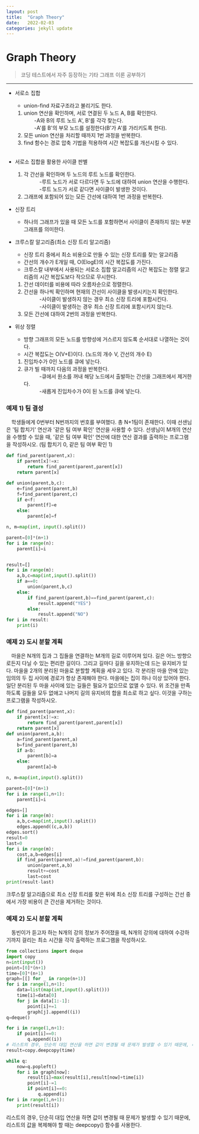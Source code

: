 ```yaml
---
layout: post
title:  "Graph Theory"
date:   2022-02-03
categories: jekyll update
---
```

# Graph Theory
> 코딩 테스트에서 자주 등장하는 기타 그래프 이론 공부하기

---
+ 서로소 집합
  - union-find 자료구조라고 불리기도 한다.
  1. union 연산을 확인하며, 서로 연결된 두 노드 A, B를 확인한다.<br>
　　-A와 B의 루트 노드 A', B'를 각각 찾는다.<br>
　　-A'를 B'의 부모 노드를 설정한다(B'가 A'를 가리키도록 한다).
  2. 모든 union 연산을 처리할 때까지 1번 과정을 반복한다.
  3. find 함수는 경로 압축 기법을 적용하여 시간 복잡도를 개선시킬 수 있다.
  <br>
+ 서로소 집합을 활용한 사이클 판별
    1. 각 간선을 확인하며 두 노드의 루트 노드를 확인한다.<br>
　　　-루트 노드가 서로 다르다면 두 노드에 대하여 union 연산을 수행한다.<br>
　　　-루트 노드가 서로 같다면 사이클이 발생한 것이다.
    2. 그래프에 포함되어 있는 모든 간선에 대하여 1번 과정을 반복한다.

+ 신장 트리
   - 하나의 그래프가 있을 때 모든 노드를 포함하면서 사이클이 존재하지 않는 부분 그래프를 의미한다.
+ 크루스칼 알고리즘(최소 신장 트리 알고리즘)
   - 신장 트리 중에서 최소 비용으로 만들 수 있는 신장 트리를 찾는 알고리즘
   - 간선의 개수가 E개일 때, O(ElogE)의 시간 복잡도를 가진다.
   - 크루스칼 내부에서 사용되는 서로소 집합 알고리즘의 시간 복잡도는 정렬 알고리즘의 시간 복잡도보다 작으므로 무시한다.
   1. 간선 데이터를 비용에 따라 오름차순으로 정렬한다.
   2. 간선을 하나씩 확인하며 현재의 간선이 사이클을 발생시키는지 확인한다.<br>
　　　-사이클이 발생하지 않는 경우 최소 신장 트리에 포함시킨다.<br>
　　　-사이클이 발생하는 경우 최소 신장 트리에 포함시키지 않는다.
   3. 모든 간선에 대하여 2번의 과정을 반복한다.

+ 위상 정렬
    - 방향 그래프의 모든 노드를 방향성에 거스르지 않도록 순서대로 나열하는 것이다.
    - 시간 복잡도는 O(V+E)이다. (노드의 개수 V, 간선의 개수 E)
    1. 진입차수가 0인 노드를 큐에 넣는다.
    2. 큐가 빌 때까지 다음의 과정을 반복한다.<br>
　　　-큐에서 원소를 꺼내 해당 노드에서 출발하는 간선을 그래프에서 제거한다.<br>
　　　-새롭게 진입차수가 0이 된 노드를 큐에 넣는다.

### 예제 1) 팀 결성
　학생들에게 0번부터 N번까지의 번호를 부여했다. 총 N+1팀이 존재한다. 이때 선샌님은 '팀 합치기' 연산과 '같은 팀 여부 확인' 연산을 사용할 수 있다. 선생님이 M개의 연산을 수행할 수 있을 때, '같은 팀 여부 확인' 연산에 대한 연산 결과를 출력하는 프로그램을 작성하시오. (팀 합치기 0, 같은 팀 여부 확인 1)

```python
def find_parent(parent,x):
    if parent[x]!=x:
        return find_parent(parent,parent[x])
    return parent[x]

def union(parent,b,c):
    e=find_parent(parent,b)
    f=find_parent(parent,c)
    if e<f:
        parent[f]=e
    else:
        parent[e]=f

n, m=map(int, input().split())

parent=[0]*(n+1)
for i in range(n):
    parent[i]=i


result=[]
for i in range(m):
    a,b,c=map(int,input().split())
    if a==0:
        union(parent,b,c)
    else:
        if find_parent(parent,b)==find_parent(parent,c):
            result.append("YES")
        else:
            result.append("NO")
for i in result:
    print(i)
```

### 예제 2) 도시 분할 계획
　마을은 N개의 집과 그 집들을 연결하는 M개의 길로 이루어져 있다. 길은 어느 방향으로든지 다닐 수 있는 편리한 길이다. 그리고 길마다 길을 유지하는데 드는 유지비가 있다. 마을을 2개의 분리된 마을로 분할할 계획을 세우고 있다. 각 분리된 마을 안에 있는 임의의 두 집 사이에 경로가 항상 존재해야 한다. 마을에는 집이 하나 이상 있어야 한다. 일단 분리된 두 마을 사이에 있는 길들은 필요가 없으므로 없앨 수 있다. 위 조건을 만족하도록 길들을 모두 없애고 나머지 길의 유지비의 합을 최소로 하고 싶다. 이것을 구하는 프로그램을 작성하시오.
```python
def find_parent(parent,x):
    if parent[x]!=x:
        return find_parent(parent,parent[x])
    return parent[x]
def union(parent,a,b):
    a=find_parent(parent,a)
    b=find_parent(parent,b)
    if a<b:
        parent[b]=a
    else:
        parent[a]=b

n, m=map(int,input().split())

parent=[0]*(n+1)
for i in range(1,n+1):
    parent[i]=i

edges=[]
for i in range(m):
    a,b,c=map(int,input().split())
    edges.append((c,a,b))
edges.sort()
result=0
last=0
for i in range(m):
    cost,a,b=edges[i]
    if find_parent(parent,a)!=find_parent(parent,b):
        union(parent,a,b)
        result+=cost
        last=cost
print(result-last)
```
크루스칼 알고리즘으로 최소 신장 트리를 찾은 뒤에 최소 신장 트리를 구성하는 간선 중에서 가장 비용이 큰 간선을 제거하는 것이다.

### 예제 2) 도시 분할 계획
　동빈이가 듣고자 하는 N개의 강의 정보가 주어졌을 때, N개의 강의에 대하여 수강하기까지 걸리는 최소 시간을 각각 출력하는 프로그램을 작성하시오.
```python
from collections import deque
import copy
n=int(input())
point=[0]*(n+1)
time=[0]*(n+1)
graph=[[] for _ in range(n+1)]
for i in range(1,n+1):
    data=list(map(int,input().split()))
    time[i]=data[0]
    for j in data[1:-1]:
        point[i]+=1
        graph[j].append((i))
q=deque()

for i in range(1,n+1):
    if point[i]==0:
        q.append((i))
# 리스트의 경우, 단순히 대입 연산을 하면 값이 변경될 때 문제가 발생할 수 있기 때문에, 리스트의 값을 복제해야 할 때는 deepcopy() 함수를 사용한다.
result=copy.deepcopy(time)

while q:
    now=q.popleft()
    for i in graph[now]:
        result[i]=max(result[i],result[now]+time[i])
        point[i]-=1
        if point[i]==0:
            q.append(i)
for i in range(1,n+1):
    print(result[i])
```
리스트의 경우, 단순히 대입 연산을 하면 값이 변경될 때 문제가 발생할 수 있기 때문에, 리스트의 값을 복제해야 할 때는 deepcopy() 함수를 사용한다.
